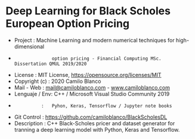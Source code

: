 # Deep Learning for Black Scholes European Option Pricing
* Project		:	Machine Learning and modern numerical techniques for high-dimensional
*					option pricing - Financial Computing MSc. Dissertation QMUL 2019/2020
* License		:	MIT License, https://opensource.org/licenses/MIT
* Copyright (c) :	2020 Camilo Blanco 
* Mail - Web	:	mail@camiloblanco.com - www.camiloblanco.com
* Lenguaje / Env:	C++ / Microsoft Visual Studio Community 2019
*               :   Pyhon, Keras, Tensorflow / Jupyter note books
* Git Control	:	https://github.com/camiloblanco/BlackScholesDL
* Description	:	C++ Black-Scholes pricer and dataset generator for tranning a deep learning model with Python, Keras and Tensorflow.

